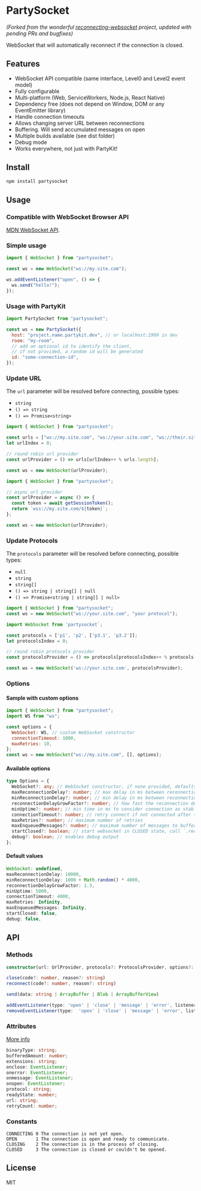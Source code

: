 # PartySocket

_(Forked from the wonderful [reconnecting-websocket](https://github.com/joewalnes/reconnecting-websocket/) project, updated with pending PRs and bugfixes)_

WebSocket that will automatically reconnect if the connection is closed.

## Features

- WebSocket API compatible (same interface, Level0 and Level2 event model)
- Fully configurable
- Multi-platform (Web, ServiceWorkers, Node.js, React Native)
- Dependency free (does not depend on Window, DOM or any EventEmitter library)
- Handle connection timeouts
- Allows changing server URL between reconnections
- Buffering. Will send accumulated messages on open
- Multiple builds available (see dist folder)
- Debug mode
- Works everywhere, not just with PartyKit!

## Install

```bash
npm install partysocket
```

## Usage

### Compatible with WebSocket Browser API

[MDN WebSocket API](https://developer.mozilla.org/en-US/docs/Web/API/WebSocket).

### Simple usage

```javascript
import { WebSocket } from "partysocket";

const ws = new WebSocket("ws://my.site.com");

ws.addEventListener("open", () => {
  ws.send("hello!");
});
```

### Usage with PartyKit

```javascript
import PartySocket from "partysocket";

const ws = new PartySocket({
  host: "project.name.partykit.dev", // or localhost:1999 in dev
  room: "my-room",
  // add an optional id to identify the client,
  // if not provided, a random id will be generated
  id: "some-connection-id",
});
```

### Update URL

The `url` parameter will be resolved before connecting, possible types:

- `string`
- `() => string`
- `() => Promise<string>`

```javascript
import { WebSocket } from "partysocket";

const urls = ["ws://my.site.com", "ws://your.site.com", "ws://their.site.com"];
let urlIndex = 0;

// round robin url provider
const urlProvider = () => urls[urlIndex++ % urls.length];

const ws = new WebSocket(urlProvider);
```

```javascript
import { WebSocket } from "partysocket";

// async url provider
const urlProvider = async () => {
  const token = await getSessionToken();
  return `wss://my.site.com/${token}`;
};

const ws = new WebSocket(urlProvider);
```

### Update Protocols

The `protocols` parameter will be resolved before connecting, possible types:

- `null`
- `string`
- `string[]`
- `() => string | string[] | null`
- `() => Promise<string | string[] | null>`

```javascript
import { WebSocket } from "partysocket";
const ws = new WebSocket("ws://your.site.com", "your protocol");
```

```javascript
import WebSocket from 'partysocket`;

const protocols = ['p1', 'p2', ['p3.1', 'p3.2']];
let protocolsIndex = 0;

// round robin protocols provider
const protocolsProvider = () => protocols[protocolsIndex++ % protocols.length];

const ws = new WebSocket('ws://your.site.com', protocolsProvider);
```

### Options

#### Sample with custom options

```javascript
import { WebSocket } from "partysocket";
import WS from "ws";

const options = {
  WebSocket: WS, // custom WebSocket constructor
  connectionTimeout: 1000,
  maxRetries: 10,
};
const ws = new WebSocket("ws://my.site.com", [], options);
```

#### Available options

```typescript
type Options = {
  WebSocket?: any; // WebSocket constructor, if none provided, defaults to global WebSocket
  maxReconnectionDelay?: number; // max delay in ms between reconnections
  minReconnectionDelay?: number; // min delay in ms between reconnections
  reconnectionDelayGrowFactor?: number; // how fast the reconnection delay grows
  minUptime?: number; // min time in ms to consider connection as stable
  connectionTimeout?: number; // retry connect if not connected after this time, in ms
  maxRetries?: number; // maximum number of retries
  maxEnqueuedMessages?: number; // maximum number of messages to buffer until reconnection
  startClosed?: boolean; // start websocket in CLOSED state, call `.reconnect()` to connect
  debug?: boolean; // enables debug output
};
```

#### Default values

```javascript
WebSocket: undefined,
maxReconnectionDelay: 10000,
minReconnectionDelay: 1000 + Math.random() * 4000,
reconnectionDelayGrowFactor: 1.3,
minUptime: 5000,
connectionTimeout: 4000,
maxRetries: Infinity,
maxEnqueuedMessages: Infinity,
startClosed: false,
debug: false,
```

## API

### Methods

```typescript
constructor(url: UrlProvider, protocols?: ProtocolsProvider, options?: Options)

close(code?: number, reason?: string)
reconnect(code?: number, reason?: string)

send(data: string | ArrayBuffer | Blob | ArrayBufferView)

addEventListener(type: 'open' | 'close' | 'message' | 'error', listener: EventListener)
removeEventListener(type:  'open' | 'close' | 'message' | 'error', listener: EventListener)
```

### Attributes

[More info](https://developer.mozilla.org/en-US/docs/Web/API/WebSocket)

```typescript
binaryType: string;
bufferedAmount: number;
extensions: string;
onclose: EventListener;
onerror: EventListener;
onmessage: EventListener;
onopen: EventListener;
protocol: string;
readyState: number;
url: string;
retryCount: number;
```

### Constants

```text
CONNECTING 0 The connection is not yet open.
OPEN       1 The connection is open and ready to communicate.
CLOSING    2 The connection is in the process of closing.
CLOSED     3 The connection is closed or couldn't be opened.
```

## License

MIT
